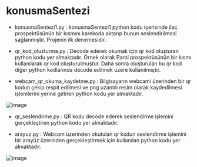 # konusmaSentezi

* konusmaSentezi1.py :
konusmaSentezi1 python kodu içerisinde ilaç prospektüsünün bir kısmını karekoda aktarıp bunun seslendirilmesi sağlanmıştır. Projenin ilk denemesidir.

* qr_kod_olusturma.py :
Decode ederek okumak için qr kod oluşturan python kodu yer almaktadır. Örnek olarak Parol prospektüsünün bir kısmı kullanılarak qr kod oluşturulmuştur. Daha sonra oluşturulan bu qr kod diğer python kodlarında decode edilmek üzere kullanılmıştır.

* webcam_qr_okuma_kaydetme.py :
Bilgisayarın webcami üzerinden bir qr kodun çekip tespit edilmesi ve png uzantılı resim olarak kaydedilmesi işlemlerini yerine getiren python kodu yer almaktadır.

![image](https://github.com/aysegultoptas/konusmaSentezi/assets/81236984/c7fa3bb0-b3d0-4a40-ae97-93e0531d8d63)


* qr_seslendirme.py :
QR kodu decode ederek seslendirme işlemini gerçekleştiren python kodu yer almaktadır.

* arayuz.py :
Webcam üzerinden okutulan qr kodun seslendirme işlemini bir arayüz üzerinden gerçekleştirmek için kullanılan python kodu yer almaktadır.

![image](https://github.com/aysegultoptas/konusmaSentezi/assets/81236984/63c49781-9a30-4785-980b-79633aa8e2c2)

